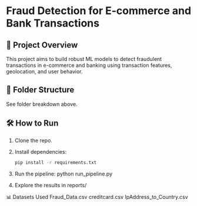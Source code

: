 # Fraud Detection for E-commerce and Bank Transactions

## 🧠 Project Overview
This project aims to build robust ML models to detect fraudulent transactions in e-commerce and banking using transaction features, geolocation, and user behavior.

## 📁 Folder Structure
See folder breakdown above.

## 🛠️ How to Run
1. Clone the repo.
2. Install dependencies:
   ```bash
   pip install -r requirements.txt
3. Run the pipeline:
python run_pipeline.py

4. Explore the results in reports/

📊 Datasets Used
    Fraud_Data.csv
    creditcard.csv
    IpAddress_to_Country.csv

